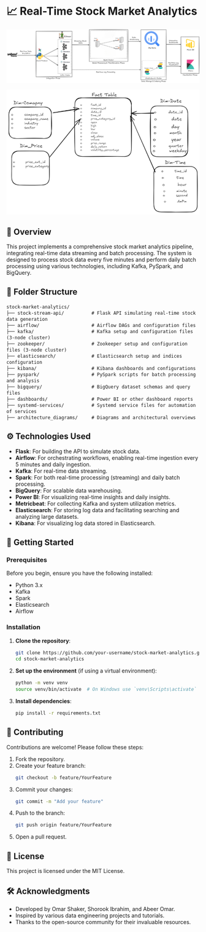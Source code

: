 # 📈 Real-Time Stock Market Analytics

![Pipeline Architecture](./architecture_diagram/pipeline-architecture.png)

![Star Schema](./BigQuery/Yearly/Star-Schema.png)

## 🌟 Overview
This project implements a comprehensive stock market analytics pipeline, integrating real-time data streaming and batch processing. The system is designed to process stock data every five minutes and perform daily batch processing using various technologies, including Kafka, PySpark, and BigQuery.
## 📂 Folder Structure
```plaintext
stock-market-analytics/
├── stock-stream-api/          # Flask API simulating real-time stock data generation
├── airflow/                   # Airflow DAGs and configuration files
├── kafka/                     # Kafka setup and configuration files (3-node cluster)
├── zookeeper/                 # Zookeeper setup and configuration files (3-node cluster)
├── elasticsearch/             # Elasticsearch setup and indices configuration
├── kibana/                    # Kibana dashboards and configurations
├── pyspark/                   # PySpark scripts for batch processing and analysis
├── bigquery/                  # BigQuery dataset schemas and query files
├── dashboards/                # Power BI or other dashboard reports
├── systemd-services/          # Systemd service files for automation of services
├── architecture_diagrams/     # Diagrams and architectural overviews
```

## ⚙️ Technologies Used
- **Flask**: For building the API to simulate stock data.
- **Airflow**: For orchestrating workflows, enabling real-time ingestion every 5 minutes and daily ingestion.
- **Kafka**: For real-time data streaming.
- **Spark**: For both real-time processing (streaming) and daily batch processing.
- **BigQuery**: For scalable data warehousing.
- **Power BI**: For visualizing real-time insights and daily insights.
- **Metricbeat**: For collecting Kafka and system utilization metrics.
- **Elasticsearch**: For storing log data and facilitating searching and analyzing large datasets.
- **Kibana**: For visualizing log data stored in Elasticsearch.

## 🚀 Getting Started
### Prerequisites
Before you begin, ensure you have the following installed:
- Python 3.x
- Kafka
- Spark
- Elasticsearch
- Airflow

### Installation
1. **Clone the repository**:
   ```bash
   git clone https://github.com/your-username/stock-market-analytics.git
   cd stock-market-analytics
   ```

2. **Set up the environment** (if using a virtual environment):
   ```bash
   python -m venv venv
   source venv/bin/activate  # On Windows use `venv\Scripts\activate`
   ```

3. **Install dependencies**:
   ```bash
   pip install -r requirements.txt
   ```
   
## 🤝 Contributing
Contributions are welcome! Please follow these steps:
1. Fork the repository.
2. Create your feature branch:
   ```bash
   git checkout -b feature/YourFeature
   ```
3. Commit your changes:
   ```bash
   git commit -m "Add your feature"
   ```
4. Push to the branch:
   ```bash
   git push origin feature/YourFeature
   ```
5. Open a pull request.

## 📄 License
This project is licensed under the MIT License.

## 🛠️ Acknowledgments
- Developed by Omar Shaker, Shorook Ibrahim, and Abeer Omar.
- Inspired by various data engineering projects and tutorials.
- Thanks to the open-source community for their invaluable resources.
